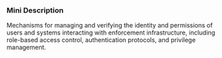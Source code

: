 ### Mini Description

Mechanisms for managing and verifying the identity and permissions of users and systems interacting with enforcement infrastructure, including role-based access control, authentication protocols, and privilege management.
